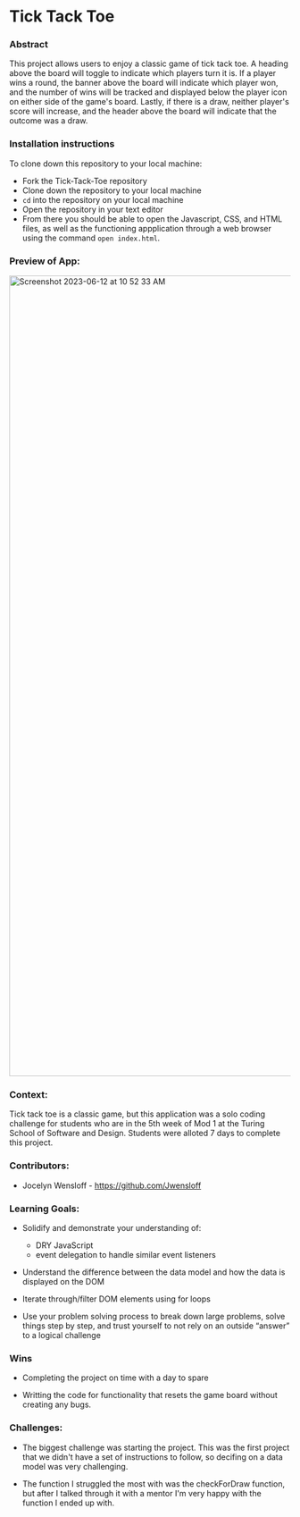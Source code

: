 # Tick Tack Toe 

### Abstract

This project allows users to enjoy a classic game of tick tack toe. A heading above the board will toggle to indicate which players turn it is. If a player wins a round, the banner above the board will indicate which player won, and the number of wins will be tracked and displayed below the player icon on either side of the game's board. Lastly, if there is a draw, neither player's score will increase, and the header above the board will indicate that the outcome was a draw.   

### Installation instructions

To clone down this repository to your local machine:
* Fork the Tick-Tack-Toe repository
* Clone down the repository to your local machine
* `cd` into the repository on your local machine
* Open the repository in your text editor
* From there you should be able to open the Javascript, CSS, and HTML files, as well as the functioning appplication through a web browser using the command `open index.html`. 

### Preview of App:

<img width="1433" alt="Screenshot 2023-06-12 at 10 52 33 AM" src="https://github.com/reneepinna/ideaBox/assets/61986277/bb6242d7-28d7-4734-bb70-bb9c92d36321">


### Context:

Tick tack toe is a classic game, but this application was a solo coding challenge for students who are in the 5th week of Mod 1 at the Turing School of Software and Design. Students were alloted 7 days to complete this project. 

### Contributors:
- Jocelyn Wensloff - https://github.com/Jwensloff


### Learning Goals:

- Solidify and demonstrate your understanding of:
  - DRY JavaScript
  - event delegation to handle similar event listeners

- Understand the difference between the data model and how the data is displayed on the DOM

- Iterate through/filter DOM elements using for loops

- Use your problem solving process to break down large problems, solve things step by step, and trust yourself to not rely on an outside “answer” to a logical challenge


### Wins 

- Completing the project on time with a day to spare

- Writting the code for functionality that resets the game board without creating any bugs. 


### Challenges:

- The biggest challenge was starting the project. This was the first project that we didn't have a set of instructions to follow, so decifing on a data model was very challenging. 

- The function I struggled the most with was the checkForDraw function, but after I talked through it with a mentor I'm very happy with the function I ended up with. 